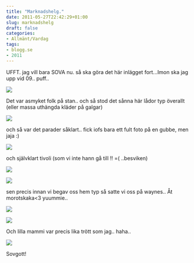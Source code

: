 ```yaml
---
title: "Marknadshelg."
date: 2011-05-27T22:42:29+01:00
slug: marknadshelg
draft: false
categories:
- Allmänt/Vardag
tags:
- blogg.se
- 2011
---
```

UFFT. jag vill bara SOVA nu. så ska göra det här inlägget fort...Imon ska jag upp vid 09.. puff..  
  
![](/assets/images/blogg.se/dsc03016_149913500.jpg)  
  
Det var asmyket folk på stan.. och så stod det sånna här lådor typ överallt (eller massa uthängda kläder på galgar)  
  
![](/assets/images/blogg.se/dsc03018_149913734.jpg)  
  
och så var det parader såklart.. fick iofs bara ett fult foto på en gubbe, men jaja :)  
  
![](/assets/images/blogg.se/dsc03019_149913853.jpg)  
  
och självklart tivoli (som vi inte hann gå till !! =( ..besviken)  
  
![](/assets/images/blogg.se/dsc03021_149913927.jpg)  
  
  
![](https://cdn1.cdnme.se/cdn/9-1/701517/images/2011/dsc03036_149913993.jpg)  
  
  
sen precis innan vi begav oss hem typ så satte vi oss på waynes.. Åt morotskaka<3 yuummie..  
  
![](/assets/images/blogg.se/dsc03023_149914117.jpg)  
  
  
![](https://cdn2.cdnme.se/cdn/9-1/701517/images/2011/dsc03032_149914166.jpg)  
  
  
Och lilla mammi var precis lika trött som jag.. haha..  
  
![](/assets/images/blogg.se/dsc03035_149914280.jpg)  
  
  
  
Sovgott!